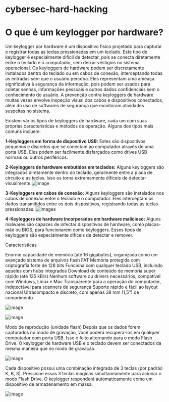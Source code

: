 # cybersec-hard-hacking

# O que é um keylogger por hardware?

Um keylogger por hardware é um dispositivo físico projetado para capturar e registrar todas as teclas pressionadas em um teclado. Este tipo de keylogger é especialmente difícil de detectar, pois se conecta diretamente entre o teclado e o computador, sem deixar vestígios no sistema operacional. Os keyloggers de hardware podem ser discretamente instalados dentro do teclado ou em cabos de conexão, interceptando todas as entradas sem que o usuário perceba. Eles representam uma ameaça significativa à segurança da informação, pois podem ser usados para coletar senhas, informações pessoais e outros dados confidenciais sem o conhecimento do usuário. A prevenção contra keyloggers de hardware muitas vezes envolve inspeção visual dos cabos e dispositivos conectados, além do uso de softwares de segurança que monitoram atividades suspeitas no sistema.

Existem vários tipos de keyloggers de hardware, cada um com suas próprias características e métodos de operação. Alguns dos tipos mais comuns incluem:

**1-Keyloggers em forma de dispositivo USB:** Estes são dispositivos pequenos e discretos que se conectam ao computador através de uma porta USB. Eles podem ser facilmente disfarçados como drives USB normais ou outros periféricos. 

 
 **2-Keyloggers de hardware embutidos em teclados:** Alguns keyloggers são integrados diretamente dentro do teclado, geralmente entre a placa de circuito e as teclas. Isso os torna extremamente difíceis de detectar visualmente.![image](https://github.com/stnert/cybersec-hard-hacking/assets/44845442/a846a26e-0422-4356-aab7-a458c078837b)
    
 **3-Keyloggers em cabos de conexão:** Alguns keyloggers são instalados nos cabos de conexão entre o teclado e o computador. Eles interceptam os dados transmitidos entre os dois dispositivos, registrando todas as teclas pressionadas. 
 ![images](https://github.com/stnert/cybersec-hard-hacking/assets/44845442/a5db10d0-0f32-4e56-b102-9a8a3037dec4)
    
 **4-Keyloggers de hardware incorporados em hardware malicioso:** Alguns malwares são capazes de infectar dispositivos de hardware, como placas-mãe ou BIOS, para funcionarem como keyloggers. Esses tipos de keyloggers são especialmente difíceis de detectar e remover.


























 Características

Enorme capacidade de memória (até 16 gigabytes), organizada como um avançado sistema de arquivos flash FAT
Memória protegida com criptografia forte de 128 bits
Funciona com qualquer teclado USB, incluindo aqueles com hubs integrados
Download de conteúdo de memória super rápido (até 125 kB/s)
Nenhum software ou drivers necessários, compatível com Windows, Linux e Mac
Transparente para a operação do computador, indetectável para scanners de segurança
Suporte rápido e fácil ao layout nacional
Ultracompacto e discreto, com apenas 38 mm (1,5") de comprimento

![image](https://github.com/stnert/cybersec-hard-hacking/assets/48295298/64d074ed-6199-4b34-b038-07d41f77a82c)

![image](https://github.com/stnert/cybersec-hard-hacking/assets/48295298/ffa4d56e-62fc-416e-9ad8-0b6df090aa26)


Modo de reprodução (unidade flash)
Depois que os dados forem capturados no modo de gravação, você poderá recuperá-los em qualquer computador com porta USB. Isso é feito alternando para o modo Flash Drive. O keylogger de hardware USB e o teclado devem ser conectados da mesma maneira que no modo de gravação.

![image](https://github.com/stnert/cybersec-hard-hacking/assets/48295298/a2afffd4-b054-467c-9b90-258340e47fec)


Cada dispositivo possui uma combinação integrada de 3 teclas (por padrão K, B, S).
Pressione essas 3 teclas mágicas simultaneamente para acionar o modo Flash Drive. O keylogger responderá automaticamente como um dispositivo de armazenamento em massa.

![image](https://github.com/stnert/cybersec-hard-hacking/assets/48295298/f56f7e5c-27f9-4c86-8b8e-34b04bf02eb1)





 
